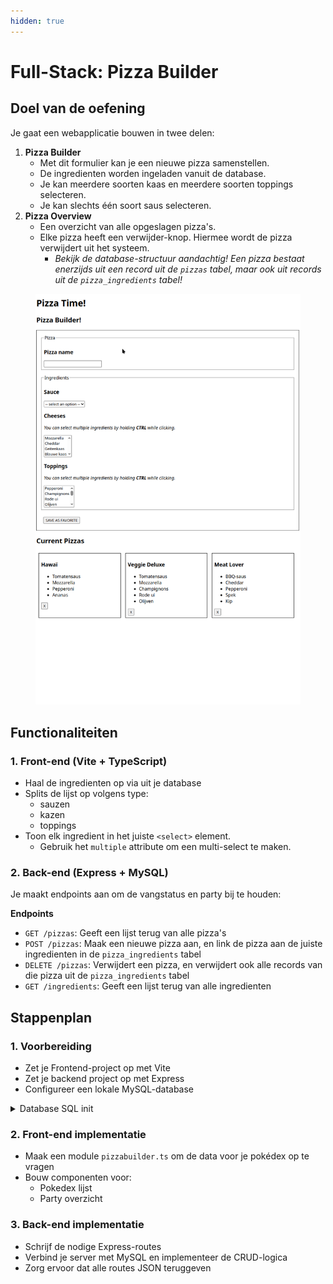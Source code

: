 ```yaml
---
hidden: true
---
```


# Full-Stack: Pizza Builder

## Doel van de oefening

Je gaat een webapplicatie bouwen in twee delen:

1. **Pizza Builder**
   * Met dit formulier kan je een nieuwe pizza samenstellen.
   * De ingredienten worden ingeladen vanuit de database.
   * Je kan meerdere soorten kaas en meerdere soorten toppings selecteren.
   * Je kan slechts één soort saus selecteren.
2. **Pizza Overview**
   * Een overzicht van alle opgeslagen pizza's.
   * Elke pizza heeft een verwijder-knop. Hiermee wordt de pizza verwijdert uit het systeem.
     * _Bekijk de database-structuur aandachtig! Een pizza bestaat enerzijds uit een record uit de `pizzas` tabel, maar ook uit records uit de `pizza_ingredients` tabel!_

<figure><img src="../../.gitbook/assets/pizza-app.gif" alt=""><figcaption></figcaption></figure>

## Functionaliteiten <a href="#functionaliteiten" id="functionaliteiten"></a>

### 1. Front-end (Vite + TypeScript) <a href="#id-1.-front-end-vite--typescript" id="id-1.-front-end-vite--typescript"></a>

* Haal de ingredienten op via uit je database
* Splits de lijst op volgens type:
  * sauzen
  * kazen
  * toppings
* Toon elk ingredient in het juiste `<select>` element.
  * Gebruik het `multiple` attribute om een multi-select te maken.

### 2. Back-end (Express + MySQL) <a href="#id-2.-back-end-express--mysql" id="id-2.-back-end-express--mysql"></a>

Je maakt endpoints aan om de vangstatus en party bij te houden:

**Endpoints**

* `GET /pizzas`: Geeft een lijst terug van alle pizza's
* `POST /pizzas`: Maak een nieuwe pizza aan, en link de pizza aan de juiste ingredienten in de `pizza_ingredients` tabel
* `DELETE /pizzas`: Verwijdert een pizza, en verwijdert ook alle records van die pizza uit de `pizza_ingredients` tabel
* `GET /ingredients`: Geeft een lijst terug van alle ingredienten

## Stappenplan <a href="#stappenplan" id="stappenplan"></a>

### 1. Voorbereiding <a href="#id-1.-voorbereiding" id="id-1.-voorbereiding"></a>

* Zet je Frontend-project op met Vite
* Zet je backend project op met Express
* Configureer een lokale MySQL-database

<details>

<summary>Database SQL init</summary>

```sql
CREATE TABLE ingredients (
  id INT AUTO_INCREMENT PRIMARY KEY,
  name VARCHAR(100) NOT NULL,
  type ENUM('sauce', 'cheese', 'topping') NOT NULL
);

CREATE TABLE pizzas (
  id INT AUTO_INCREMENT PRIMARY KEY,
  name VARCHAR(100) NOT NULL
);

CREATE TABLE pizza_ingredients (
  pizza_id INT,
  ingredient_id INT,
  PRIMARY KEY (pizza_id, ingredient_id),
  FOREIGN KEY (pizza_id) REFERENCES pizzas(id) ON DELETE CASCADE,
  FOREIGN KEY (ingredient_id) REFERENCES ingredients(id)
);

CREATE TABLE order_pizzas (
  id INT AUTO_INCREMENT PRIMARY KEY,
  pizza_id INT,
  FOREIGN KEY (pizza_id) REFERENCES pizzas(id)
);

INSERT INTO ingredients (id, name, type) VALUES
-- Sauzen
(1, 'Tomatensaus', 'sauce'),
(2, 'BBQ-saus', 'sauce'),
(3, 'Witte knoflooksaus', 'sauce'),

-- Kazen
(4, 'Mozzarella', 'cheese'),
(5, 'Cheddar', 'cheese'),
(6, 'Geitenkaas', 'cheese'),
(7, 'Blauwe kaas', 'cheese'),

-- Toppings
(8, 'Pepperoni', 'topping'),
(9, 'Champignons', 'topping'),
(10, 'Rode ui', 'topping'),
(11, 'Olijven', 'topping'),
(12, 'Ananas', 'topping'),
(13, 'Paprika', 'topping'),
(14, 'Spek', 'topping'),
(15, 'Spinazie', 'topping'),
(16, 'Artisjok', 'topping'),
(17, 'Kip', 'topping');

INSERT INTO pizzas (id, name) VALUES
(1, 'Hawaï'),
(2, 'Veggie Deluxe'),
(3, 'Meat Lover');

-- Hawaï: Tomatensaus, Mozzarella, Ananas, Ham/Pepperoni
INSERT INTO pizza_ingredients (pizza_id, ingredient_id) VALUES
(1, 1),  -- Tomatensaus
(1, 4),  -- Mozzarella
(1, 12), -- Ananas
(1, 8);  -- Pepperoni

-- Veggie Deluxe: Tomatensaus, Mozzarella, Champignons, Rode ui, Olijven
INSERT INTO pizza_ingredients (pizza_id, ingredient_id) VALUES
(2, 1),  -- Tomatensaus
(2, 4),  -- Mozzarella
(2, 9),  -- Champignons
(2, 10), -- Rode ui
(2, 11); -- Olijven

-- Meat Lover: BBQ-saus, Cheddar, Kip, Pepperoni, Spek
INSERT INTO pizza_ingredients (pizza_id, ingredient_id) VALUES
(3, 2),  -- BBQ-saus
(3, 5),  -- Cheddar
(3, 17), -- Kip
(3, 8),  -- Pepperoni
(3, 14); -- Spek
```



</details>

### 2. Front-end implementatie <a href="#id-2.-front-end-implementatie" id="id-2.-front-end-implementatie"></a>

* Maak een module `pizzabuilder.ts` om de data voor je pokédex op te vragen
* Bouw componenten voor:
  * Pokedex lijst
  * Party overzicht

### 3. Back-end implementatie <a href="#id-3.-back-end-implementatie" id="id-3.-back-end-implementatie"></a>

* Schrijf de nodige Express-routes
* Verbind je server met MySQL en implementeer de CRUD-logica
* Zorg ervoor dat alle routes JSON teruggeven
